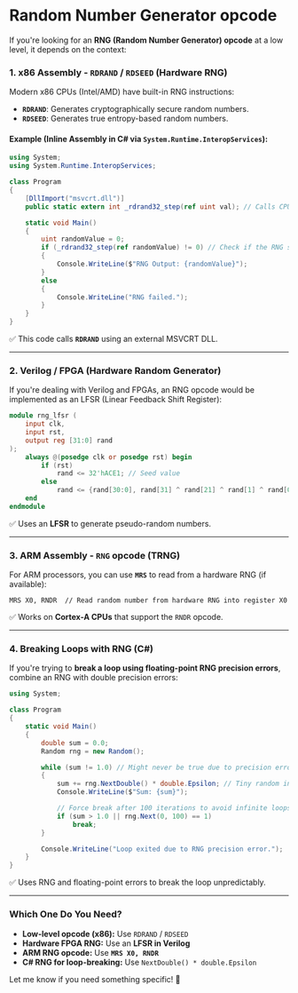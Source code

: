 # Random Number Generator opcode

If you're looking for an **RNG (Random Number Generator) opcode** at a low level, it depends on the context:

### **1. x86 Assembly - `RDRAND` / `RDSEED` (Hardware RNG)**
Modern x86 CPUs (Intel/AMD) have built-in RNG instructions:

- **`RDRAND`**: Generates cryptographically secure random numbers.
- **`RDSEED`**: Generates true entropy-based random numbers.

#### **Example (Inline Assembly in C# via `System.Runtime.InteropServices`):**
```csharp
using System;
using System.Runtime.InteropServices;

class Program
{
    [DllImport("msvcrt.dll")]
    public static extern int _rdrand32_step(ref uint val); // Calls CPU RNG opcode

    static void Main()
    {
        uint randomValue = 0;
        if (_rdrand32_step(ref randomValue) != 0) // Check if the RNG succeeded
        {
            Console.WriteLine($"RNG Output: {randomValue}");
        }
        else
        {
            Console.WriteLine("RNG failed.");
        }
    }
}
```
✅ This code calls **`RDRAND`** using an external MSVCRT DLL.

---

### **2. Verilog / FPGA (Hardware Random Generator)**
If you're dealing with Verilog and FPGAs, an RNG opcode would be implemented as an LFSR (Linear Feedback Shift Register):

```verilog
module rng_lfsr (
    input clk,
    input rst,
    output reg [31:0] rand
);
    always @(posedge clk or posedge rst) begin
        if (rst)
            rand <= 32'hACE1; // Seed value
        else
            rand <= {rand[30:0], rand[31] ^ rand[21] ^ rand[1] ^ rand[0]}; // LFSR
    end
endmodule
```
✅ Uses an **LFSR** to generate pseudo-random numbers.

---

### **3. ARM Assembly - `RNG` opcode (TRNG)**
For ARM processors, you can use **`MRS`** to read from a hardware RNG (if available):

```assembly
MRS X0, RNDR  // Read random number from hardware RNG into register X0
```
✅ Works on **Cortex-A CPUs** that support the `RNDR` opcode.

---

### **4. Breaking Loops with RNG (C#)**
If you're trying to **break a loop using floating-point RNG precision errors**, combine an RNG with double precision errors:

```csharp
using System;

class Program
{
    static void Main()
    {
        double sum = 0.0;
        Random rng = new Random();

        while (sum != 1.0) // Might never be true due to precision errors
        {
            sum += rng.NextDouble() * double.Epsilon; // Tiny random increment
            Console.WriteLine($"Sum: {sum}");

            // Force break after 100 iterations to avoid infinite loops
            if (sum > 1.0 || rng.Next(0, 100) == 1)
                break;
        }

        Console.WriteLine("Loop exited due to RNG precision error.");
    }
}
```
✅ Uses RNG and floating-point errors to break the loop unpredictably.

---

### **Which One Do You Need?**
- **Low-level opcode (x86):** Use `RDRAND` / `RDSEED`
- **Hardware FPGA RNG:** Use an **LFSR in Verilog**
- **ARM RNG opcode:** Use **`MRS X0, RNDR`**
- **C# RNG for loop-breaking:** Use `NextDouble() * double.Epsilon`

Let me know if you need something specific! 🚀
